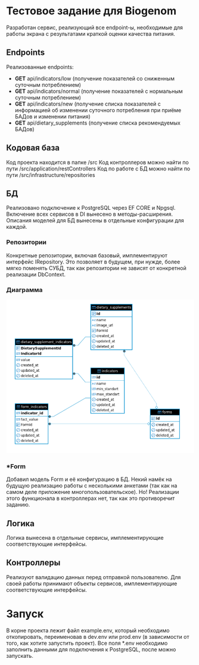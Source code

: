 # Тестовое задание для Biogenom
Разработан сервис, реализующий все endpoint-ы, необходимые для работы экрана с результатами краткой оценки качества питания.

## Endpoints
Реализованные endpoints:
- **GET** api/indicators/low (получение показателей со сниженным суточным потреблением)
- **GET** api/indicators/normal (получение показателей с нормальным суточным потреблением)
- **GET** api/indicators/new (получение списка показателей с информацией об изменении суточного потребления при приёме БАДов и изменении питания)
- **GET** api/dietary_supplements (получение списка рекомендуемых БАДов)

## Кодовая база
Код проекта находится в папке /src
Код контроллеров можно найти по пути /src/application/restControllers
Код по работе с БД можно найти по пути /src/infrastructure/repositories

## БД
Реализовано подключение к PostgreSQL через EF CORE и Npgsql.
Включение всех сервисов в DI вынесено в методы-расширения.
Описания моделей для БД вынесены в отдельные конфигурации для каждой.

### Репозитории
Конкретные репозитории, включая базовый, имплементируют интерфейс IRepository<T>. Это позволяет в будущем, при нужде, более мягко поменять СУБД, так как репозитории не зависят от конкретной реализации DbContext.

### Диаграмма
![Диаграма БД](docs/diagramm.png)

### *Form
Добавил модель Form и её конфигурацию в БД. Некий намёк на будущую реализацию работы с несколькими анкетами (так как на самом деле приложение многопользовательское).
Но! Реализации этого функционала в контроллерах нет, так как это противоречит заданию.

## Логика
Логика вынесена в отдельные сервисы, имплементирующие соответствующие интерфейсы.

## Контроллеры
Реализуют валидацию данных перед отправкой пользователю.
Для своей работы принимают объекты сервисов, имплементирующие соответствующие интерфейсы.

# Запуск
В корне проекта лежит файл example.env, который необходимо откопировать, переименовав в dev.env или prod.env (в зависимости от того, как хотите запустить проект).
Все поля *.env необходимо заполнить данными для подключения к PostgreSQL, после можно запускать. 
